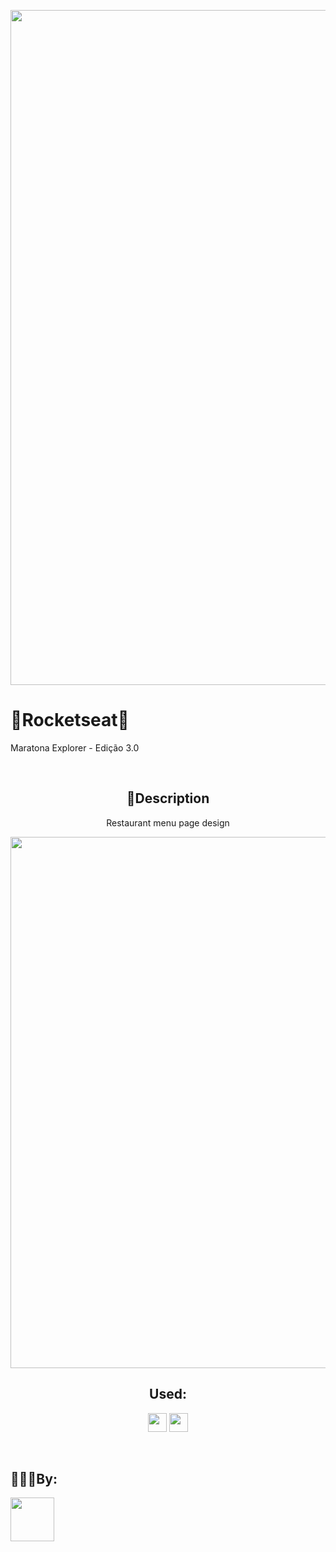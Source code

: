 <img width=1080 src="https://user-images.githubusercontent.com/88464195/184570118-ae3b2ae4-3730-4af5-b852-665017a339af.png"></img>


<h1>🚀Rocketseat🚀</h1>
<p>Maratona Explorer - Edição 3.0</p>
<br>

<h2 style="text-align:center">📑Description</h2>
<p style="text-align:center">Restaurant menu page design</p>

<p style="text-align:center">
    <img width=850 src="https://user-images.githubusercontent.com/88464195/184571992-5b6cfcfa-0fac-4d57-9824-d15acd290c2d.png">
    <br>
</p>



<h2 style="text-align:center">Used:</h2>
<p style="text-align:center">
    <img width=30 src="https://cdn-icons-png.flaticon.com/512/732/732190.png"></img>
    <img width=30 src="https://cdn-icons-png.flaticon.com/512/732/732212.png"></img>
</p>
<br>


<h2>👨🏻‍💻By:</h2>
<img width=70 src="https://avatars.githubusercontent.com/u/88464195?v=4"></img>



